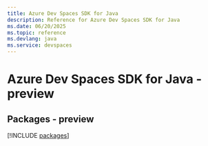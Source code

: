```yaml
---
title: Azure Dev Spaces SDK for Java
description: Reference for Azure Dev Spaces SDK for Java
ms.date: 06/20/2025
ms.topic: reference
ms.devlang: java
ms.service: devspaces
---
```

# Azure Dev Spaces SDK for Java - preview
## Packages - preview
[!INCLUDE [packages](dev-spaces-index.md)]